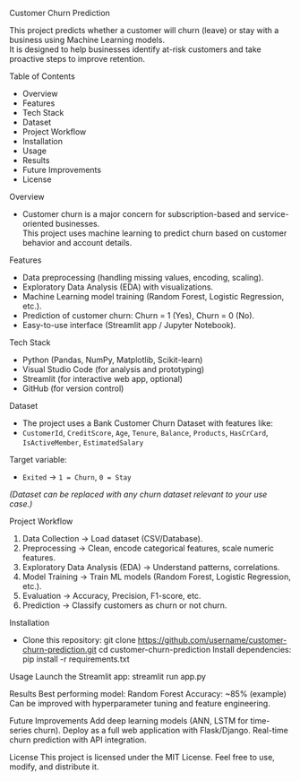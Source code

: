 Customer Churn Prediction

This project predicts whether a customer will churn (leave) or stay with a business using Machine Learning models.  
It is designed to help businesses identify at-risk customers and take proactive steps to improve retention.


 Table of Contents
- Overview
- Features
- Tech Stack
- Dataset
- Project Workflow
- Installation
- Usage
- Results
- Future Improvements
- License


Overview
- Customer churn is a major concern for subscription-based and service-oriented businesses.  
This project uses machine learning to predict churn based on customer behavior and account details.


Features
- Data preprocessing (handling missing values, encoding, scaling).
- Exploratory Data Analysis (EDA) with visualizations.
- Machine Learning model training (Random Forest, Logistic Regression, etc.).
- Prediction of customer churn: Churn = 1 (Yes), Churn = 0 (No).
- Easy-to-use interface (Streamlit app / Jupyter Notebook).


Tech Stack
- Python (Pandas, NumPy, Matplotlib, Scikit-learn)
- Visual Studio Code (for analysis and prototyping)
- Streamlit (for interactive web app, optional)
- GitHub (for version control)


Dataset
- The project uses a Bank Customer Churn Dataset with features like:
- `CustomerId`, `CreditScore`, `Age`, `Tenure`, `Balance`, `Products`, `HasCrCard`, `IsActiveMember`, `EstimatedSalary`

Target variable:
- `Exited` → `1 = Churn`, `0 = Stay`

*(Dataset can be replaced with any churn dataset relevant to your use case.)*


Project Workflow
1. Data Collection → Load dataset (CSV/Database).  
2. Preprocessing → Clean, encode categorical features, scale numeric features.  
3. Exploratory Data Analysis (EDA) → Understand patterns, correlations.  
4. Model Training → Train ML models (Random Forest, Logistic Regression, etc.).  
5. Evaluation → Accuracy, Precision, F1-score, etc.  
6. Prediction → Classify customers as churn or not churn.  


Installation
- Clone this repository:
git clone https://github.com/username/customer-churn-prediction.git
cd customer-churn-prediction
Install dependencies:
pip install -r requirements.txt



Usage
Launch the Streamlit app:
streamlit run app.py


Results
Best performing model: Random Forest
Accuracy: ~85% (example)
Can be improved with hyperparameter tuning and feature engineering.


Future Improvements
Add deep learning models (ANN, LSTM for time-series churn).
Deploy as a full web application with Flask/Django.
Real-time churn prediction with API integration.


License
This project is licensed under the MIT License.
Feel free to use, modify, and distribute it.

